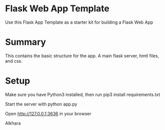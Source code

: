 # Flask Web App Template
Use this Flask App Template as a starter kit for building a Flask Web App

# Summary
This contains the basic structure for the app. A main flask server, hmtl files, and css.

# Setup
Make sure you have Python3 installed, then run pip3 install requirements.txt

Start the server with python app.py

Open http://127.0.0.1:3636 in your browser

Alkhara
